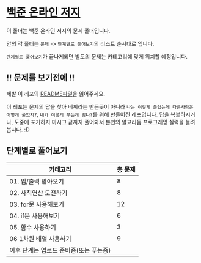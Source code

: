 # [백준 온라인 저지](https://www.acmicpc.net)

이 폴더는 백준 온라인 저지의 문제 폴더입니다.

안의 각 폴더는 `문제` -> `단계별로 풀어보기`의 리스트 순서대로 입니다.

`단계별로 풀어보기`가 끝나게되면 별도의 문제는 카테고리에 맞게 위치할 예정입니다.

## :bangbang: 문제를 보기전에 :bangbang:
제발 이 레포의 [README파일](https://github.com/opnay/KotlinAlgorithm/blob/master/README.md)을 읽어주세요.

이 레포는 문제의 답을 찾아 베끼라는 만든곳이 아니라 `나는 이렇게 풀었는데 다른사람은 어떻게 풀었지?`, `내가 이렇게 푸는게 맞나?`를 위해 만들어진 레포입니다.
답을 복붙하시거나, 도중에 포기하지 마시고 끝까지 풀어봐서 본인의 알고리듬 프로그래밍 실력을 늘려봅시다. :D

## 단계별로 풀어보기
| 카테고리               | 총 문제 |
| ------------------ | ---- |
| 01. 입/출력 받아오기      | 8    |
| 02. 사칙연산 도전하기      | 8    |
| 03. for문 사용해보기     | 12   |
| 04. if문 사용해보기      | 6    |
| 05. 함수 사용하기        | 3    |
| 06 1차원 배열 사용하기     | 9    |
| 이후 단계는 업로드 준비중(또는 푸는중) |      |
